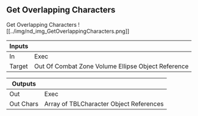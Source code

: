 ## Get Overlapping Characters
Get Overlapping Characters
![[../img/nd_img_GetOverlappingCharacters.png]]

|Inputs||
|--|--|
| In | Exec |
| Target | Out Of Combat Zone Volume Ellipse Object Reference |

|Outputs||
|--|--|
| Out | Exec |
| Out Chars | Array of TBLCharacter Object References |
